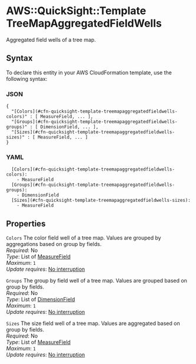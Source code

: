 # AWS::QuickSight::Template TreeMapAggregatedFieldWells<a name="aws-properties-quicksight-template-treemapaggregatedfieldwells"></a>

Aggregated field wells of a tree map\.

## Syntax<a name="aws-properties-quicksight-template-treemapaggregatedfieldwells-syntax"></a>

To declare this entity in your AWS CloudFormation template, use the following syntax:

### JSON<a name="aws-properties-quicksight-template-treemapaggregatedfieldwells-syntax.json"></a>

```
{
  "[Colors](#cfn-quicksight-template-treemapaggregatedfieldwells-colors)" : [ MeasureField, ... ],
  "[Groups](#cfn-quicksight-template-treemapaggregatedfieldwells-groups)" : [ DimensionField, ... ],
  "[Sizes](#cfn-quicksight-template-treemapaggregatedfieldwells-sizes)" : [ MeasureField, ... ]
}
```

### YAML<a name="aws-properties-quicksight-template-treemapaggregatedfieldwells-syntax.yaml"></a>

```
  [Colors](#cfn-quicksight-template-treemapaggregatedfieldwells-colors): 
    - MeasureField
  [Groups](#cfn-quicksight-template-treemapaggregatedfieldwells-groups): 
    - DimensionField
  [Sizes](#cfn-quicksight-template-treemapaggregatedfieldwells-sizes): 
    - MeasureField
```

## Properties<a name="aws-properties-quicksight-template-treemapaggregatedfieldwells-properties"></a>

`Colors`  <a name="cfn-quicksight-template-treemapaggregatedfieldwells-colors"></a>
The color field well of a tree map\. Values are grouped by aggregations based on group by fields\.  
*Required*: No  
*Type*: List of [MeasureField](aws-properties-quicksight-template-measurefield.md)  
*Maximum*: `1`  
*Update requires*: [No interruption](https://docs.aws.amazon.com/AWSCloudFormation/latest/UserGuide/using-cfn-updating-stacks-update-behaviors.html#update-no-interrupt)

`Groups`  <a name="cfn-quicksight-template-treemapaggregatedfieldwells-groups"></a>
The group by field well of a tree map\. Values are grouped based on group by fields\.  
*Required*: No  
*Type*: List of [DimensionField](aws-properties-quicksight-template-dimensionfield.md)  
*Maximum*: `1`  
*Update requires*: [No interruption](https://docs.aws.amazon.com/AWSCloudFormation/latest/UserGuide/using-cfn-updating-stacks-update-behaviors.html#update-no-interrupt)

`Sizes`  <a name="cfn-quicksight-template-treemapaggregatedfieldwells-sizes"></a>
The size field well of a tree map\. Values are aggregated based on group by fields\.  
*Required*: No  
*Type*: List of [MeasureField](aws-properties-quicksight-template-measurefield.md)  
*Maximum*: `1`  
*Update requires*: [No interruption](https://docs.aws.amazon.com/AWSCloudFormation/latest/UserGuide/using-cfn-updating-stacks-update-behaviors.html#update-no-interrupt)